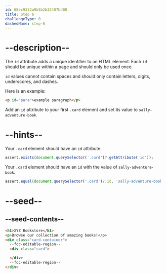 ```yaml
---
id: 68ec9332a9b5b2b32487bd00
title: Step 6
challengeType: 0
dashedName: step-6
---
```


# --description--

The `id` attribute adds a unique identifier to an HTML element. Each `id` should be unique within a page and should only be used once.

`id` values cannot contain spaces and should only contain letters, digits, underscores, and dashes.

Here is an example:

```html
<p id="para">example paragraph</p>
```

Add an `id` attribute to your first `.card` element and set its value to `sally-adventure-book`.

# --hints--

Your `.card` element should have an `id` attribute.

```js
assert.exists(document.querySelector('.card')?.getAttribute('id'));
```

Your `.card` element should have an `id` with the value of `sally-adventure-book`.

```js
assert.equal(document.querySelector('.card')?.id, 'sally-adventure-book');
```

# --seed--

## --seed-contents--

```html
<h1>XYZ Bookstore</h1>
<p>Browse our collection of amazing books!</p>
<div class="card-container">
  --fcc-editable-region--
  <div class="card">

  </div>
  --fcc-editable-region--
</div>
```
